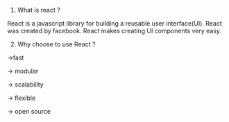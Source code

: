 1. What is react ?

React is a javascript library for building a reusable user interface(UI). React was created by facebook. React makes creating UI components very easy.

2. Why choose to use React ?

->fast

-> modular

-> scalability

-> flexible

-> open source



